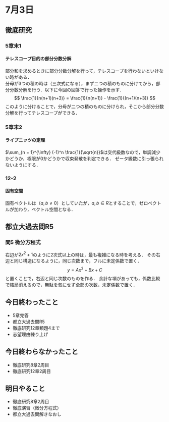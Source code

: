 # 7月3日
## 徹底研究
### 5章末1
#### テレスコープ目的の部分分数分解
部分和を求めるときに部分分数分解を行って，テレスコープを行わないといけない時がある． \
分母が3つの積の時は（三次式になる），まず二つの積のものに分けてから，部分分数分解を行う．以下に今回の回答で行った操作を示す．
$$
\frac{1}{n(n+1)(n+3)} = \frac{1}{n(n+1)} - \frac{1}{(n+1)(n+3)}
$$
このように分けることで，分母が二つの積のものに分けられ，そこから部分分数分解を行ってテレスコープができる．

### 5章末2
#### ライプニッツの定理
$\sum_{n = 1}^{\infty} (-1)^n \frac{1}{\sqrt{n}}$は交代級数なので，単調減少かどうか，極限が0かどうかで収束発散を判定できる．
ゼータ級数に引っ張られないようにする．

### 12-2
#### 固有空間
固有ベクトルは（$a,b \neq 0$）としていたが，$a, b \in R$とすることで，ゼロベクトルが加わり，ベクトル空間となる．


## 都立大過去問R5
### 問5 微分方程式
右辺が$2x^2 + 1$のように2次式以上の時は，最も複雑になる時を考える．
その右辺と同じ構造になるように，同じ次数まで，フルに未定係数で置く．
$$y = Ax^2 + Bx + C$$
と置くことで，右辺と同じ次数のものを作る．
余計な項があっても，係数比較で結局消えるので，無駄を気にせず全部の次数，未定係数で置く．

## 今日終わったこと
- 5章完答
- 都立大過去問R5
- 徹底研究12章類題4まで
- 志望理由練り上げ

## 今日終わらなかったこと
- 徹底研究8章2周目
- 徹底研究12章2周目

## 明日やること
- 徹底研究8章2周目
- 徹底演習（微分方程式）
- 都立大過去問解きなおし

